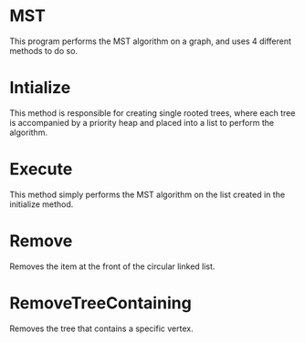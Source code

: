 # MST
This program performs the MST algorithm on a graph, and uses 4 different methods to do so.

# Intialize
This method is responsible for creating single rooted trees, where each tree is accompanied by a priority heap and placed into a list to perform the algorithm.

# Execute
This method simply performs the MST algorithm on the list created in the initialize method.

# Remove
Removes the item at the front of the circular linked list.

# RemoveTreeContaining
Removes the tree that contains a specific vertex.
